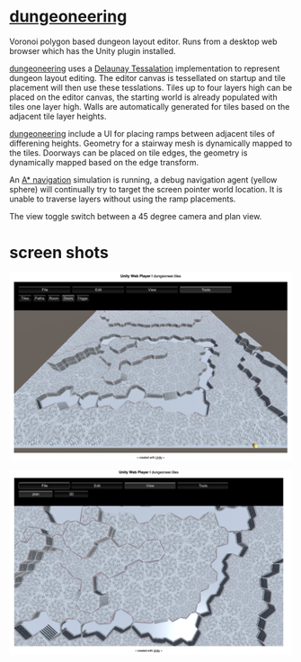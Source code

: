 # [dungeoneering](http://ec2-54-201-237-107.us-west-2.compute.amazonaws.com/dungeoneering/dungeoneering.html)
Voronoi polygon based dungeon layout editor. 
Runs from a desktop web browser which has the Unity plugin installed.

[dungeoneering](https://github.com/col42dev/dungeoneering) uses a [Delaunay Tessalation](https://github.com/jceipek/Unity-delaunay) implementation to represent dungeon layout editing. The editor canvas is tessellated on startup and tile placement will then use these tesslations. Tiles up to four layers high can be placed on the editor canvas, the starting world is already populated with tiles one layer high. Walls are automatically generated for tiles based on the adjacent tile layer heights. 

[dungeoneering](https://github.com/col42dev/dungeoneering) include a UI for placing ramps between adjacent tiles of differening heights. Geometry for a stairway mesh is dynamically mapped to the tiles. Doorways can be placed on tile edges, the geometry is dynamically mapped based on the edge transform.

An [A* navigation](http://arongranberg.com/astar/) simulation is running, a debug navigation agent (yellow sphere) will continually try to target the screen pointer world location. It is unable to traverse layers without using the ramp placements.

The view toggle switch between a 45 degree camera and plan view.

# screen shots

![Screen 1](https://raw.githubusercontent.com/col42dev/dungeoneering/master/Docs/Screen%20Shot%202015-08-24%20at%2015.10.20.png)

![Screen 2](https://raw.githubusercontent.com/col42dev/dungeoneering/master/Docs/Screen%20Shot%202015-08-24%20at%2015.10.38.png)

